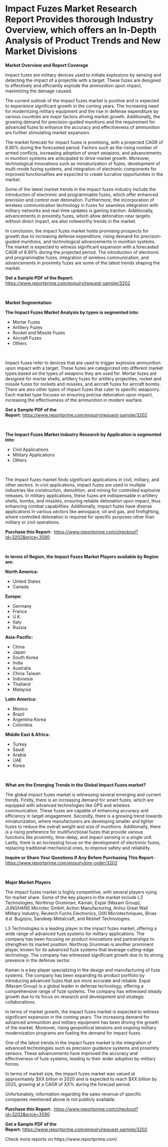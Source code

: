 <p><h1>Impact Fuzes Market Research Report Provides thorough Industry Overview, which offers an In-Depth Analysis of Product Trends and New Market Divisions</h1></p><p><strong>Market Overview and Report Coverage</strong></p>
<p><p>Impact fuzes are military devices used to initiate explosions by sensing and detecting the impact of a projectile with a target. These fuzes are designed to effectively and efficiently explode the ammunition upon impact, maximizing the damage caused.</p><p>The current outlook of the impact fuzes market is positive and is expected to experience significant growth in the coming years. The increasing need for modernizing military equipment and the rise in defense expenditure by various countries are major factors driving market growth. Additionally, the growing demand for precision-guided munitions and the requirement for advanced fuzes to enhance the accuracy and effectiveness of ammunition are further stimulating market expansion.</p><p>The market forecast for impact fuzes is promising, with a projected CAGR of 6.90% during the forecasted period. Factors such as the rising number of armed conflicts, increasing adoption of smart weapons, and advancements in munition systems are anticipated to drive market growth. Moreover, technological innovations such as miniaturization of fuzes, development of multi-mode fuzing systems, and integration of electronic components for improved functionalities are expected to create lucrative opportunities in the market.</p><p>Some of the latest market trends in the impact fuzes industry include the introduction of electronic and programmable fuzes, which offer enhanced precision and control over detonation. Furthermore, the incorporation of wireless communication technology in fuzes for seamless integration with military networks and real-time updates is gaining traction. Additionally, advancements in proximity fuzes, which allow detonation near targets without direct impact, are also noteworthy trends in the market.</p><p>In conclusion, the impact fuzes market holds promising prospects for growth due to increasing defense expenditure, rising demand for precision-guided munitions, and technological advancements in munition systems. The market is expected to witness significant expansion with a forecasted CAGR of 6.90% during the projected period. The introduction of electronic and programmable fuzes, integration of wireless communication, and advancements in proximity fuzes are some of the latest trends shaping the market.</p></p>
<p><strong>Get a Sample PDF of the Report:</strong> <a href="https://www.reportprime.com/enquiry/request-sample/3202">https://www.reportprime.com/enquiry/request-sample/3202</a></p>
<p>&nbsp;</p>
<p><strong>Market Segmentation</strong></p>
<p><strong>The Impact Fuzes Market Analysis by types is segmented into:</strong></p>
<p><ul><li>Mortar Fuzes</li><li>Artillery Fuzes</li><li>Rocket and Missile Fuzes</li><li>Aircraft Fuzes</li><li>Others</li></ul></p>
<p>&nbsp;</p>
<p><p>Impact fuzes refer to devices that are used to trigger explosive ammunition upon impact with a target. These fuzes are categorized into different market types based on the types of weapons they are used for. Mortar fuzes are designed for mortar shells, artillery fuzes for artillery projectiles, rocket and missile fuzes for rockets and missiles, and aircraft fuzes for aircraft bombs. There are also other types of impact fuzes that cater to specific weaponry. Each market type focuses on ensuring precise detonation upon impact, increasing the effectiveness of the ammunition in modern warfare.</p></p>
<p><strong>Get a Sample PDF of the Report:</strong>&nbsp;<a href="https://www.reportprime.com/enquiry/request-sample/3202">https://www.reportprime.com/enquiry/request-sample/3202</a></p>
<p>&nbsp;</p>
<p><strong>The Impact Fuzes Market Industry Research by Application is segmented into:</strong></p>
<p><ul><li>Civil Applications</li><li>Military Applications</li><li>Others</li></ul></p>
<p>&nbsp;</p>
<p><p>The impact fuzes market finds significant applications in civil, military, and other sectors. In civil applications, impact fuzes are used in multiple industries like construction, demolition, and mining for controlled explosive releases. In military applications, these fuzes are indispensable in artillery shells, bombs, and missiles, ensuring reliable detonation upon impact, thus enhancing combat capabilities. Additionally, impact fuzes have diverse applications in various sectors like aerospace, oil and gas, and firefighting, where controlled detonation is required for specific purposes other than military or civil operations.</p></p>
<p><strong>Purchase this Report:</strong>&nbsp; <a href="https://www.reportprime.com/checkout?id=3202&price=3590">https://www.reportprime.com/checkout?id=3202&price=3590</a></p>
<p>&nbsp;</p>
<p><strong>In terms of Region, the Impact Fuzes Market Players available by Region are:</strong></p>
<p>
    <p> <strong> North America: </strong>
        <ul>
            <li>United States</li>
            <li>Canada</li>
        </ul>
        </p> 
    <p> <strong> Europe: </strong>
        <ul>
            <li>Germany</li>
            <li>France</li>
            <li>U.K.</li>
            <li>Italy</li>
            <li>Russia</li>
        </ul>
        </p> 
    <p> <strong> Asia-Pacific: </strong>
        <ul>
            <li>China</li>
            <li>Japan</li>
            <li>South Korea</li>
            <li>India</li>
            <li>Australia</li>
            <li>China Taiwan</li>
            <li>Indonesia</li>
            <li>Thailand</li>
            <li>Malaysia</li>
        </ul>
        </p> 
    <p> <strong> Latin America: </strong>
        <ul>
            <li>Mexico</li>
            <li>Brazil</li>
            <li>Argentina Korea</li>
            <li>Colombia</li>
        </ul>
        </p> 
    <p> <strong> Middle East & Africa: </strong>
        <ul>
            <li>Turkey</li>
            <li>Saudi</li>
            <li>Arabia</li>
            <li>UAE</li>
            <li>Korea</li>
        </ul>
    </p>
    </p>
<p>&nbsp;</p>
<p><strong>What are the Emerging Trends in the Global Impact Fuzes market?</strong></p>
<p><p>The global impact fuzes market is witnessing several emerging and current trends. Firstly, there is an increasing demand for smart fuzes, which are equipped with advanced technologies like GPS and wireless communication. These fuzes are capable of enhancing accuracy and efficiency in target engagement. Secondly, there is a growing trend towards miniaturization, where manufacturers are developing smaller and lighter fuzes to reduce the overall weight and size of munitions. Additionally, there is a rising preference for multifunctional fuzes that provide various functions like proximity, time-delay, and impact sensing in a single unit. Lastly, there is an increasing focus on the development of electronic fuzes, replacing traditional mechanical ones, to improve safety and reliability.</p></p>
<p><strong>Inquire or Share Your Questions If Any Before Purchasing This Report</strong>- <a href="https://www.reportprime.com/enquiry/pre-order/3202">https://www.reportprime.com/enquiry/pre-order/3202</a></p>
<p>&nbsp;</p>
<p><strong>Major Market Players</strong></p>
<p><p>The impact fuzes market is highly competitive, with several players vying for market share. Some of the key players in the market include L3 Technologies, Northrop Grumman, Kaman, Expal (Maxam Group), JUNGHANS Microtec GmbH, Action Manufacturing, Anhui Great Wall Military Industry, Reutech Fuchs Electronics, DIXI Microtechniques, Binas d.d. Bugojno, Sandeep Metalcraft, and Reshef Technologies.</p><p>L3 Technologies is a leading player in the impact fuzes market, offering a wide range of advanced fuze systems for military applications. The company has been focusing on product innovations and partnerships to strengthen its market position. Northrop Grumman is another prominent player, known for its advanced fuze systems that leverage cutting-edge technology. The company has witnessed significant growth due to its strong presence in the defense sector.</p><p>Kaman is a key player specializing in the design and manufacturing of fuze systems. The company has been expanding its product portfolio by introducing advanced fuzes that are more accurate and reliable. Expal (Maxam Group) is a global leader in defense technology, offering a comprehensive range of fuze systems. The company has witnessed steady growth due to its focus on research and development and strategic collaborations.</p><p>In terms of market growth, the impact fuzes market is expected to witness significant expansion in the coming years. The increasing demand for advanced ammunition and military equipment has been driving the growth of the market. Moreover, rising geopolitical tensions and ongoing military modernization programs are fueling the demand for impact fuzes.</p><p>One of the latest trends in the impact fuzes market is the integration of advanced technologies such as precision guidance systems and proximity sensors. These advancements have improved the accuracy and effectiveness of fuze systems, leading to their wider adoption by military forces.</p><p>In terms of market size, the impact fuzes market was valued at approximately $XX billion in 2020 and is expected to reach $XX billion by 2025, growing at a CAGR of XX% during the forecast period.</p><p>Unfortunately, information regarding the sales revenue of specific companies mentioned above is not publicly available.</p></p>
<p><strong>Purchase this Report:</strong>&nbsp;&nbsp;<a href="https://www.reportprime.com/checkout?id=3202&price=3590">https://www.reportprime.com/checkout?id=3202&price=3590</a></p>
<p></p>
<p><strong>Get a Sample PDF of the Report:</strong>&nbsp;<a href="https://www.reportprime.com/enquiry/request-sample/3202">https://www.reportprime.com/enquiry/request-sample/3202</a></p>
<p>Check more reports on https://www.reportprime.com/</p>